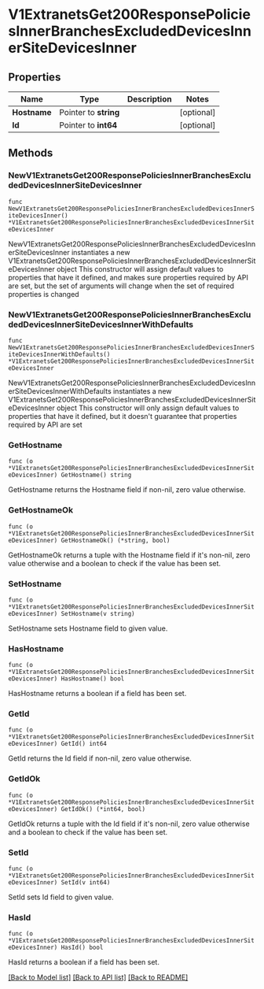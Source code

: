# V1ExtranetsGet200ResponsePoliciesInnerBranchesExcludedDevicesInnerSiteDevicesInner

## Properties

Name | Type | Description | Notes
------------ | ------------- | ------------- | -------------
**Hostname** | Pointer to **string** |  | [optional] 
**Id** | Pointer to **int64** |  | [optional] 

## Methods

### NewV1ExtranetsGet200ResponsePoliciesInnerBranchesExcludedDevicesInnerSiteDevicesInner

`func NewV1ExtranetsGet200ResponsePoliciesInnerBranchesExcludedDevicesInnerSiteDevicesInner() *V1ExtranetsGet200ResponsePoliciesInnerBranchesExcludedDevicesInnerSiteDevicesInner`

NewV1ExtranetsGet200ResponsePoliciesInnerBranchesExcludedDevicesInnerSiteDevicesInner instantiates a new V1ExtranetsGet200ResponsePoliciesInnerBranchesExcludedDevicesInnerSiteDevicesInner object
This constructor will assign default values to properties that have it defined,
and makes sure properties required by API are set, but the set of arguments
will change when the set of required properties is changed

### NewV1ExtranetsGet200ResponsePoliciesInnerBranchesExcludedDevicesInnerSiteDevicesInnerWithDefaults

`func NewV1ExtranetsGet200ResponsePoliciesInnerBranchesExcludedDevicesInnerSiteDevicesInnerWithDefaults() *V1ExtranetsGet200ResponsePoliciesInnerBranchesExcludedDevicesInnerSiteDevicesInner`

NewV1ExtranetsGet200ResponsePoliciesInnerBranchesExcludedDevicesInnerSiteDevicesInnerWithDefaults instantiates a new V1ExtranetsGet200ResponsePoliciesInnerBranchesExcludedDevicesInnerSiteDevicesInner object
This constructor will only assign default values to properties that have it defined,
but it doesn't guarantee that properties required by API are set

### GetHostname

`func (o *V1ExtranetsGet200ResponsePoliciesInnerBranchesExcludedDevicesInnerSiteDevicesInner) GetHostname() string`

GetHostname returns the Hostname field if non-nil, zero value otherwise.

### GetHostnameOk

`func (o *V1ExtranetsGet200ResponsePoliciesInnerBranchesExcludedDevicesInnerSiteDevicesInner) GetHostnameOk() (*string, bool)`

GetHostnameOk returns a tuple with the Hostname field if it's non-nil, zero value otherwise
and a boolean to check if the value has been set.

### SetHostname

`func (o *V1ExtranetsGet200ResponsePoliciesInnerBranchesExcludedDevicesInnerSiteDevicesInner) SetHostname(v string)`

SetHostname sets Hostname field to given value.

### HasHostname

`func (o *V1ExtranetsGet200ResponsePoliciesInnerBranchesExcludedDevicesInnerSiteDevicesInner) HasHostname() bool`

HasHostname returns a boolean if a field has been set.

### GetId

`func (o *V1ExtranetsGet200ResponsePoliciesInnerBranchesExcludedDevicesInnerSiteDevicesInner) GetId() int64`

GetId returns the Id field if non-nil, zero value otherwise.

### GetIdOk

`func (o *V1ExtranetsGet200ResponsePoliciesInnerBranchesExcludedDevicesInnerSiteDevicesInner) GetIdOk() (*int64, bool)`

GetIdOk returns a tuple with the Id field if it's non-nil, zero value otherwise
and a boolean to check if the value has been set.

### SetId

`func (o *V1ExtranetsGet200ResponsePoliciesInnerBranchesExcludedDevicesInnerSiteDevicesInner) SetId(v int64)`

SetId sets Id field to given value.

### HasId

`func (o *V1ExtranetsGet200ResponsePoliciesInnerBranchesExcludedDevicesInnerSiteDevicesInner) HasId() bool`

HasId returns a boolean if a field has been set.


[[Back to Model list]](../README.md#documentation-for-models) [[Back to API list]](../README.md#documentation-for-api-endpoints) [[Back to README]](../README.md)


